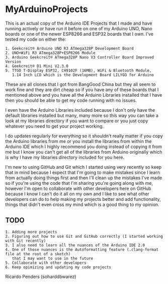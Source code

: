 # MyArduinoProjects
This is an actual copy of the Arduino IDE Projects that I made and have running actively or have run it before on one of my Arduino UNO, Nano boards or one of the newer ESP8266 and ESP32 boards that I own. 
I've tested my code on either the:
```
1. Geekcreit® Arduino UNO R3 ATmega328P Development Board
2. UNO+WiFi R3 ATmega328P+ESP8266 Module
3. Arduino Geekcreit® ATmega328P Nano V3 Controller Board Improved Version
4. Geekcreit® D1 Mini V2.3.0
5. TTGO T-Display ESP32, CH9102F (16MB), WiFi & Bluetooth Module,
   1.14 Inch LCD which is the Development Board LILYGO for Arduino
```
These are all clones that I got from BangGood China but they all seem to work fine and they are dirt cheap so if you have any of these boards that I mentioned above and you have all the Arduino Libraries installed that I have then you should be able to get my code running with no issues.

I even have the Arduino Libraries included because I don't only have the default libraries installed but many, many more so this way you can take a look at my libraries directory if you want to compare or you just copy whatever you need to get your project working.

I do updates regularly for everything so it shouldn't really matter if you copy the Arduino libraries from me or you install the libraries from within the Arduino IDE which I highly recommend you doing instead of copying it from me but I know you can't get all of the libraries from Arduino originally which is why I have my libraries directory included for you here.

I'm new to using GitHub and Git which I started using very recently so keep that in mind because I expect that I'm going to make mistakes since I learn from actually doing things first and then I'll clean up the mistakes I've made so if you're using the code that I'm sharing you're going along with me, however I'm open to collaborate with other developers here on GitHub because I know I can't do it all on my own and I like to see what other developers can do to help making my projects better and add functionality, things that didn't even cross my mind which is a good thing to my opinion.

## TODO
```
1. Adding more projects
2. Figuring out how to use Git and GitHub correctly (I started working with Git recently)
3. I also need to learn all the nuances of the Arduino IDE 2.0
4. One of those nuances is the Autoformatting feature (.clang-format file at the root of a sketch) 
   that I may want to use in the future
5. Collaborate with other developers
6. Keep opimizing and updating my code projects
```

Ricardo Penders (soharddbwarez)